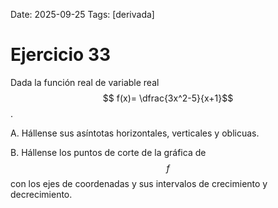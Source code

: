Date: 2025-09-25
Tags: [derivada]

# Ejercicio 33

 
Dada la función real de variable real  $$ f(x)= \dfrac{3x^2-5}{x+1}$$  .

A.    Hállense sus asíntotas horizontales, verticales y oblicuas.

B.    Hállense los puntos de corte de la gráfica de  $$ f$$   con los ejes de coordenadas y sus intervalos de crecimiento y decrecimiento.

